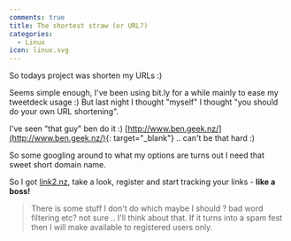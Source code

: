 ```yaml
---
comments: true
title: The shortest straw (or URL?)
categories:
  - Linux
icon: linux.svg
---
```

So todays project was shorten my URLs :)

Seems simple enough, I've been using bit.ly for a while mainly to ease my tweetdeck usage :) But last night I thought "myself" I thought "you should do your own URL shortening".

I've seen "that guy" ben do it :) [http://www.ben.geek.nz/](http://www.ben.geek.nz/){: target="_blank"} .. can't be that hard :)

So some googling around to what my options are turns out I need that sweet short domain name.

So I got [link2.nz](http://link2.nz), take a look, register and start tracking your links - **like a boss!**

> There is some stuff I don't do which maybe I should ? bad word filtering etc? not sure .. I'll think about that. If it turns into a spam fest then I will make available to registered users only.
